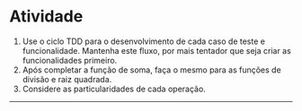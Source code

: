 # Atividade

1. Use o ciclo TDD para o desenvolvimento de cada caso de teste e funcionalidade. Mantenha este fluxo, por mais tentador que seja criar as funcionalidades primeiro.
2. Após completar a função de soma, faça o mesmo para  as funções de divisão e raiz quadrada.
3. Considere as particularidades de cada operação.

---
##
